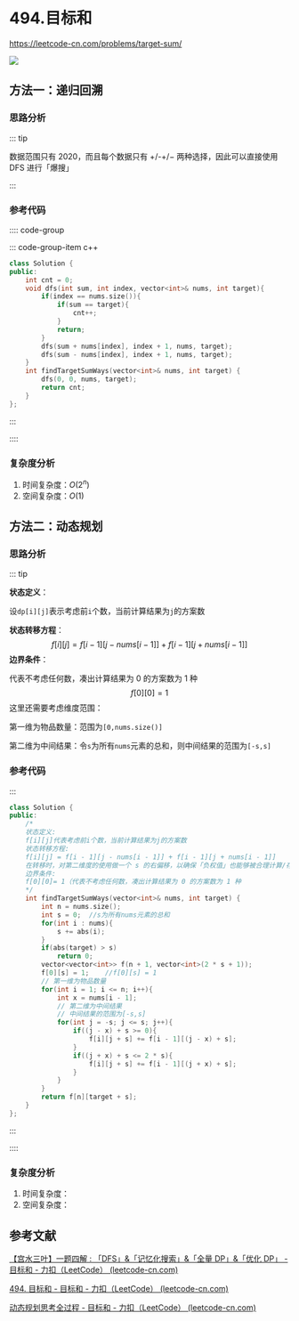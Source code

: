 # 494.目标和

https://leetcode-cn.com/problems/target-sum/

![](https://cdn.jsdelivr.net/gh/River-Cold/pictureBed/vuepress-blog/solution/leetcode/LeetCode-hot-topic-HOT-100/494.png)

## 方法一：递归回溯

### 思路分析

::: tip

数据范围只有 2020，而且每个数据只有 +/-+/− 两种选择，因此可以直接使用 DFS 进行「爆搜」

:::

### 参考代码

:::: code-group

::: code-group-item c++

```cpp
class Solution {
public:
    int cnt = 0;
    void dfs(int sum, int index, vector<int>& nums, int target){
        if(index == nums.size()){
            if(sum == target){
                cnt++;
            }
            return;
        }
        dfs(sum + nums[index], index + 1, nums, target);
        dfs(sum - nums[index], index + 1, nums, target);
    }
    int findTargetSumWays(vector<int>& nums, int target) {
        dfs(0, 0, nums, target);
        return cnt;
    }
};
```

:::

::::

### 复杂度分析

1. 时间复杂度：$O(2^n)$
2. 空间复杂度：$O(1)$

## 方法二：动态规划

### 思路分析

::: tip

**状态定义**：

设`dp[i][j]`表示考虑前`i`个数，当前计算结果为`j`的方案数

**状态转移方程**：
$$
f[i][j]=f[i-1][j-nums[i-1]]+f[i-1][j+nums[i-1]]
$$
**边界条件**：

代表不考虑任何数，凑出计算结果为 0 的方案数为 1 种
$$
f[0][0]=1
$$
这里还需要考虑维度范围：

第一维为物品数量：范围为`[0,nums.size()]`

第二维为中间结果：令`s`为所有`nums`元素的总和，则中间结果的范围为`[-s,s]`

### 参考代码

:::

```cpp
class Solution {
public:
    /*
    状态定义:
    f[i][j]代表考虑前i个数，当前计算结果为j的方案数
    状态转移方程:
    f[i][j] = f[i - 1][j - nums[i - 1]] + f[i - 1][j + nums[i - 1]]
    在转移时，对第二维度的使用做一个 s 的右偏移，以确保「负权值」也能够被合理计算/存储。
    边界条件:
    f[0][0]= 1（代表不考虑任何数，凑出计算结果为 0 的方案数为 1 种
    */
    int findTargetSumWays(vector<int>& nums, int target) {
        int n = nums.size();
        int s = 0;  //s为所有nums元素的总和
        for(int i : nums){
            s += abs(i);
        }
        if(abs(target) > s)
            return 0;
        vector<vector<int>> f(n + 1, vector<int>(2 * s + 1));
        f[0][s] = 1;    //f[0][s] = 1
        // 第一维为物品数量
        for(int i = 1; i <= n; i++){
            int x = nums[i - 1];
            // 第二维为中间结果
            // 中间结果的范围为[-s,s]
            for(int j = -s; j <= s; j++){
                if((j - x) + s >= 0){
                    f[i][j + s] += f[i - 1][(j - x) + s];
                }
                if((j + x) + s <= 2 * s){
                    f[i][j + s] += f[i - 1][(j + x) + s];
                }
            }
        }
        return f[n][target + s];
    }
};
```

:::

::::

### 复杂度分析

1. 时间复杂度：
2. 空间复杂度：

## 参考文献

[【宫水三叶】一题四解 : 「DFS」&「记忆化搜索」&「全量 DP」&「优化 DP」 - 目标和 - 力扣（LeetCode） (leetcode-cn.com)](https://leetcode-cn.com/problems/target-sum/solution/gong-shui-san-xie-yi-ti-si-jie-dfs-ji-yi-et5b/)

[494. 目标和 - 目标和 - 力扣（LeetCode） (leetcode-cn.com)](https://leetcode-cn.com/problems/target-sum/solution/494-mu-biao-he-by-ming-zhi-shan-you-m9rfkvkdad/)

[动态规划思考全过程 - 目标和 - 力扣（LeetCode） (leetcode-cn.com)](https://leetcode-cn.com/problems/target-sum/solution/dong-tai-gui-hua-si-kao-quan-guo-cheng-by-keepal/)
